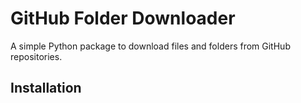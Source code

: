 # GitHub Folder Downloader

A simple Python package to download files and folders from GitHub repositories.

## Installation 